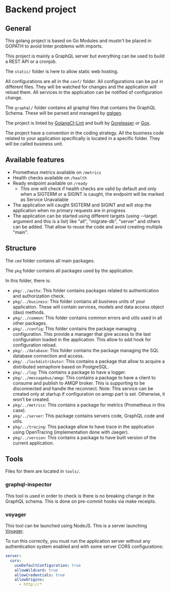 # Backend project

## General

This golang project is based on Go Modules and mustn't be placed in GOPATH to avoid linter problems with imports.

This project is mainly a GraphQL server but everything can be used to build a REST API or a cronjob.

The `static/` folder is here to allow static web hosting.

All configurations are all in the `conf/` folder. All configurations can be put in different files. They will be watched for changes and the application will reload them. All services in the application can be notified of configuration change.

The `graphql/` folder contains all graphql files that contains the GraphQL Schema. These will be parsed and managed by [gqlgen](https://gqlgen.com/).

The project is linted by [GolangCI-Lint](https://golangci-lint.run/) and built by [Goreleaser](https://goreleaser.com/) or [Gox](https://github.com/mitchellh/gox).

The project have a convention in the coding strategy. All the business code related to your application specifically is located in a specific folder. They will be called business unit.

## Available features

- Prometheus metrics available on `/metrics`
- Health checks available on `/health`
- Ready endpoint available on `/ready`
  - This one will check if health checks are valid by default and only when a SIGTERM or a SIGINT is caught, the endpoint will be marked as Service Unavailable
- The application will caught SIGTERM and SIGINT and will stop the application when no primary requests are in progress
- The application can be started using different targets (using --target argument and this is a list) like "all", "migrate-db", "server" and others can be added. That allow to reuse the code and avoid creating multiple "main".

## Structure

The `cmd` folder contains all main packages.

The `pkg` folder contains all packages used by the application.

In this folder, there is:

- `pkg/../authx`: This folder contains packages related to authentication and authorization check.
- `pkg/../business`: This folder contains all business units of your application. These will contain services, models and data access object (dao) methods.
- `pkg/../common`: This folder contains common errors and utils used in all other packages.
- `pkg/../config`: This folder contains the package managing configuration. This provide a manager that give access to the last configuration loaded in the application. This allow to add hook for configuration reload.
- `pkg/../database`: This folder contains the package managing the SQL database connection and access.
- `pkg/../lockdistributor`: This contains a package that allow to acquire a distributed semaphore based on PostgreSQL.
- `pkg/../log`: This contains a package to have a logger.
- `pkg/../messagebus/amqp`: This contains a package to have a client to consume and publish to AMQP broker. This is supporting to be disconnected and handle the reconnect. Note: This service can be created only at startup if configuration on amqp part is set. Otherwise, it won't be created.
- `pkg/../metrics`: This contains a package for metrics (Prometheus in this case).
- `pkg/../server`: This package contains servers code, GraphQL code and utils.
- `pkg/../tracing`: This package allow to have trace in the application using OpenTracing (implementation done with Jaeger).
- `pkg/../version`: This contains a package to have built version of the current application.

## Tools

Files for them are located in `tools/`.

### graphql-inspector

This tool is used in order to check is there is no breaking change in the GraphQL schema. This is done on pre-commit hooks via make receipts.

### voyager

This tool can be launched using NodeJS. This is a server launching [Voyager](https://github.com/APIs-guru/graphql-voyager).

To run this correctly, you must run the application server without any authentication system enabled and with some server CORS configurations:

```yaml
server:
  cors:
    useDefaultConfiguration: true
    allowWildcard: true
    allowCredentials: true
    allowOrigins:
      - http://*
```
